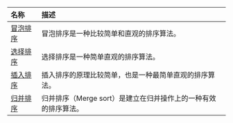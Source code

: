 | 名称 | 描述 |
| :-- | :-- |
| [冒泡排序](../2019/10/developer/algorithm/BubbleSort.md) | 冒泡排序是一种比较简单和直观的排序算法。 |
| [选择排序](../2019/10/developer/algorithm/SelectionSort.md) | 选择排序是一种简单直观的排序算法。 |
| [插入排序](../2019/10/developer/algorithm/InsertionSort.md) | 插入排序的原理比较简单，也是一种最简单直观的排序算法。 |
| [归并排序](../2019/10/developer/algorithm/MergeSort.md) | 归并排序（Merge sort）是建立在归并操作上的一种有效的排序算法。 |
